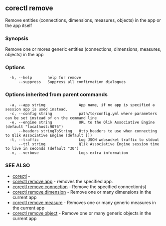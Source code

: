 ## corectl remove

Remove entities (connections, dimensions, measures, objects) in the app or the app itself

### Synopsis

Remove one or mores generic entities (connections, dimensions, measures, objects) in the app

### Options

```
  -h, --help       help for remove
      --suppress   Suppress all confirmation dialogues
```

### Options inherited from parent commands

```
  -a, --app string               App name, if no app is specified a session app is used instead.
  -c, --config string            path/to/config.yml where parameters can be set instead of on the command line
  -e, --engine string            URL to the Qlik Associative Engine (default "localhost:9076")
      --headers stringToString   Http headers to use when connecting to Qlik Associative Engine (default [])
  -t, --traffic                  Log JSON websocket traffic to stdout
      --ttl string               Qlik Associative Engine session time to live in seconds (default "30")
  -v, --verbose                  Logs extra information
```

### SEE ALSO

* [corectl](corectl.md)	 - 
* [corectl remove app](corectl_remove_app.md)	 - removes the specified app.
* [corectl remove connection](corectl_remove_connection.md)	 - Remove the specified connection(s)
* [corectl remove dimension](corectl_remove_dimension.md)	 - Remove one or many dimensions in the current app
* [corectl remove measure](corectl_remove_measure.md)	 - Removes one or many generic measures in the current app
* [corectl remove object](corectl_remove_object.md)	 - Remove one or many generic objects in the current app

